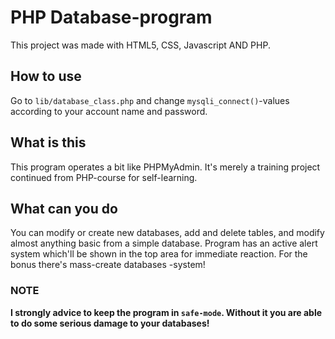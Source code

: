 # PHP Database-program

This project was made with HTML5, CSS, Javascript AND PHP.

## How to use

Go to `lib/database_class.php` and change `mysqli_connect()`-values according to your account
name and password.

## What is this

This program operates a bit like PHPMyAdmin. It's merely a training project
continued from PHP-course for self-learning.

## What can you do

You can modify or create new databases, add and delete tables, and modify
almost anything basic from a simple database. Program has an active alert system
which'll be shown in the top area for immediate reaction. For the bonus there's
mass-create databases -system!  

### NOTE

**I strongly advice to keep the program in `safe-mode`. Without it you
are able to do some serious damage to your databases!**
